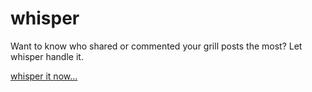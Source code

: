 # whisper
Want to know who shared or commented your grill posts the most? Let whisper handle it.

[whisper it now...](https://wavin-good.github.io/whisper/whisper.html)
